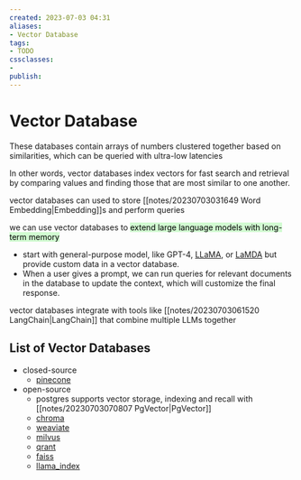 ```yaml
---
created: 2023-07-03 04:31
aliases: 
- Vector Database
tags:
- TODO
cssclasses:
- 
publish:
---
```


<!-- 
tags: 
-->

<!--internal
parent:: [[]]
child:: [[]]
related:: [[]]
-->

<!--external
- [ ] [A Gentle Introduction to Vector Databases](https://frankzliu.com/blog/a-gentle-introduction-to-vector-databases)
- [ ] [Vector Databases Demystified: Part 1 - An Introduction to the World of High-Dimensional Data Storage](https://www.linkedin.com/pulse/vector-databases-demystified-part-1-introduction-world-adie-kaye)
- [ ] [Vector Databases Demystified: Part 2 - Building Your Own (Very) Simple Vector Database in Python](https://www.linkedin.com/pulse/vector-databases-demystified-part-2-building-your-own-adie-kaye)
- [ ] [Vector Databases Demystified: Part 3 - Build a colour matching app with Pinecone](https://www.linkedin.com/pulse/vector-databases-demystified-part-3-build-colour-matching-adie-kaye?trk=public_profile_article_view)
- [ ] [Vector Databases Demystified: Part 4 - Using Sentence Transformers with Pinecone](https://www.linkedin.com/pulse/vector-databases-demystified-part-4-using-sentence-pinecone-kaye?trk=public_profile_article_view)
- [ ] [Fine Tuning Your Own Sentence Transformers with Python](https://www.linkedin.com/pulse/fine-tuning-your-own-sentence-transformers-python-adie-kaye?trk=public_profile_article_view)
- [ ] [What are your thoughts/experiences with building vector databases for AI/MLOps?](https://www.reddit.com/r/dataengineering/comments/m3hndj/what_are_your_thoughtsexperiences_with_building/)
- [ ] [Benchmarking Nearest Neighbors](https://github.com/erikbern/ann-benchmarks)
-->

# Vector Database

These databases contain arrays of numbers clustered together based on similarities, which can be queried with ultra-low latencies

In other words, vector databases index vectors for fast search and retrieval by comparing values and finding those that are most similar to one another.

vector databases can used to store [[notes/20230703031649 Word Embedding|Embedding]]s and perform queries

we can use vector databases to <mark style="background: #BBFABBA6;">extend large language models with long-term memory</mark>

- start with general-purpose model, like GPT-4, [LLaMA](https://github.com/facebookresearch/llama), or [LaMDA](https://blog.google/technology/ai/lamda/) but provide custom data in a vector database. 
- When a user gives a prompt, we can run queries for relevant documents in the database to update the context, which will customize the final response. 

vector databases integrate with tools like [[notes/20230703061520 LangChain|LangChain]] that combine multiple LLMs together

## List of Vector Databases

- closed-source
  - [pinecone](https://www.pinecone.io)
- open-source
  - postgres supports vector storage, indexing and recall with [[notes/20230703070807 PgVector|PgVector]]
  - [chroma](https://github.com/chroma-core/chroma)
  - [weaviate](https://github.com/weaviate/weaviate)
  - [milvus](https://github.com/milvus-io/milvus)
  - [qrant](https://github.com/qdrant/qdrant)
  - [faiss](https://github.com/facebookresearch/faiss)
  - [llama_index](https://github.com/jerryjliu/llama_index)
